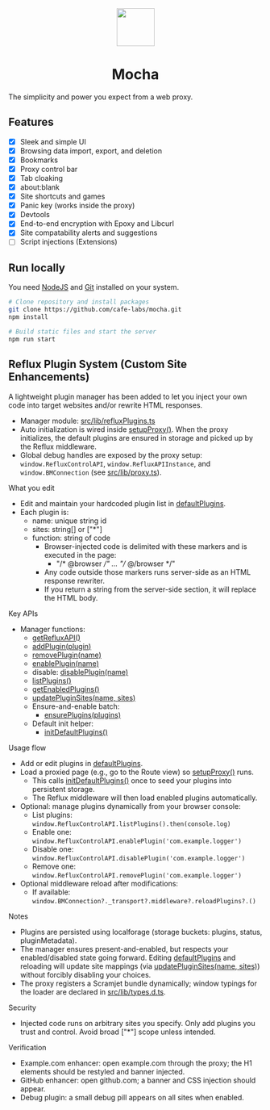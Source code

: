 <div align="center">
  <img src="public/icon.png" height=75 width=75 />
  <h1>Mocha</h1>
</div>
The simplicity and power you expect from a web proxy.

## Features

- [x] Sleek and simple UI
- [x] Browsing data import, export, and deletion
- [x] Bookmarks
- [x] Proxy control bar
- [x] Tab cloaking
- [x] about:blank
- [x] Site shortcuts and games
- [x] Panic key (works inside the proxy)
- [x] Devtools
- [x] End-to-end encryption with Epoxy and Libcurl
- [x] Site compatability alerts and suggestions
- [ ] Script injections (Extensions)

## Run locally

You need [NodeJS](https://nodejs.org) and [Git](https://git-scm.com/download) installed on your system.

```sh
# Clone repository and install packages
git clone https://github.com/cafe-labs/mocha.git
npm install

# Build static files and start the server
npm run start
```


## Reflux Plugin System (Custom Site Enhancements)

A lightweight plugin manager has been added to let you inject your own code into target websites and/or rewrite HTML responses.

- Manager module: [src/lib/refluxPlugins.ts](src/lib/refluxPlugins.ts)
- Auto initialization is wired inside [setupProxy()](src/lib/proxy.ts:20). When the proxy initializes, the default plugins are ensured in storage and picked up by the Reflux middleware.
- Global debug handles are exposed by the proxy setup: `window.RefluxControlAPI`, `window.RefluxAPIInstance`, and `window.BMConnection` (see [src/lib/proxy.ts](src/lib/proxy.ts)).

What you edit
- Edit and maintain your hardcoded plugin list in [defaultPlugins](src/lib/refluxPlugins.ts:110).
- Each plugin is:
  - name: unique string id
  - sites: string[] or ["*"]
  - function: string of code
    - Browser-injected code is delimited with these markers and is executed in the page:
      - "/* @browser */" ... "/* @/browser */"
    - Any code outside those markers runs server-side as an HTML response rewriter.
    - If you return a string from the server-side section, it will replace the HTML body.

Key APIs
- Manager functions:
  - [getRefluxAPI()](src/lib/refluxPlugins.ts:15)
  - [addPlugin(plugin)](src/lib/refluxPlugins.ts:28)
  - [removePlugin(name)](src/lib/refluxPlugins.ts:33)
  - [enablePlugin(name)](src/lib/refluxPlugins.ts:38)
  - disable: [disablePlugin(name)](src/lib/refluxPlugins.ts:46)
  - [listPlugins()](src/lib/refluxPlugins.ts:53)
  - [getEnabledPlugins()](src/lib/refluxPlugins.ts:58)
  - [updatePluginSites(name, sites)](src/lib/refluxPlugins.ts:68)
  - Ensure-and-enable batch:
    - [ensurePlugins(plugins)](src/lib/refluxPlugins.ts:90)
  - Default init helper:
    - [initDefaultPlugins()](src/lib/refluxPlugins.ts:236)

Usage flow
- Add or edit plugins in [defaultPlugins](src/lib/refluxPlugins.ts:110).
- Load a proxied page (e.g., go to the Route view) so [setupProxy()](src/lib/proxy.ts:20) runs.
  - This calls [initDefaultPlugins()](src/lib/refluxPlugins.ts:236) once to seed your plugins into persistent storage.
  - The Reflux middleware will then load enabled plugins automatically.
- Optional: manage plugins dynamically from your browser console:
  - List plugins: `window.RefluxControlAPI.listPlugins().then(console.log)`
  - Enable one: `window.RefluxControlAPI.enablePlugin('com.example.logger')`
  - Disable one: `window.RefluxControlAPI.disablePlugin('com.example.logger')`
  - Remove one: `window.RefluxControlAPI.removePlugin('com.example.logger')`
- Optional middleware reload after modifications:
  - If available: `window.BMConnection?._transport?.middleware?.reloadPlugins?.()`

Notes
- Plugins are persisted using localforage (storage buckets: plugins, status, pluginMetadata).
- The manager ensures present-and-enabled, but respects your enabled/disabled state going forward. Editing [defaultPlugins](src/lib/refluxPlugins.ts:110) and reloading will update site mappings (via [updatePluginSites(name, sites)](src/lib/refluxPlugins.ts:68)) without forcibly disabling your choices.
- The proxy registers a Scramjet bundle dynamically; window typings for the loader are declared in [src/lib/types.d.ts](src/lib/types.d.ts:101).

Security
- Injected code runs on arbitrary sites you specify. Only add plugins you trust and control. Avoid broad ["*"] scope unless intended.

Verification
- Example.com enhancer: open example.com through the proxy; the H1 elements should be restyled and banner injected.
- GitHub enhancer: open github.com; a banner and CSS injection should appear.
- Debug plugin: a small debug pill appears on all sites when enabled.
